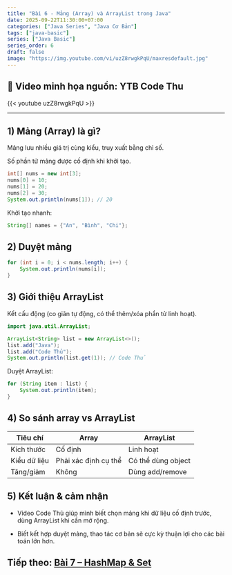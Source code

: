 ```yaml
---
title: "Bài 6 - Mảng (Array) và ArrayList trong Java"
date: 2025-09-22T11:30:00+07:00
categories: ["Java Series", "Java Cơ Bản"]
tags: ["java-basic"]
series: ["Java Basic"]
series_order: 6
draft: false
image: "https://img.youtube.com/vi/uzZ8rwgkPqU/maxresdefault.jpg"
---
```


## 🎥 Video minh họa nguồn: YTB Code Thu
{{< youtube uzZ8rwgkPqU >}}

---

## 1) Mảng (Array) là gì?
Mảng lưu nhiều giá trị cùng kiểu, truy xuất bằng chỉ số.

Số phần tử mảng được cố định khi khởi tạo.

```java
int[] nums = new int[3];
nums[0] = 10;
nums[1] = 20;
nums[2] = 30;
System.out.println(nums[1]); // 20
```

Khởi tạo nhanh:

```java
String[] names = {"An", "Bình", "Chi"};
```

## 2) Duyệt mảng
```java
for (int i = 0; i < nums.length; i++) {
    System.out.println(nums[i]);
}
```

## 3) Giới thiệu ArrayList
Kết cấu động (co giãn tự động, có thể thêm/xóa phần tử linh hoạt).

```java
import java.util.ArrayList;

ArrayList<String> list = new ArrayList<>();
list.add("Java");
list.add("Code Thủ");
System.out.println(list.get(1)); // Code Thủ
```

Duyệt ArrayList:

```java
for (String item : list) {
    System.out.println(item);
}
```

## 4) So sánh array vs ArrayList

| Tiêu chí | Array | ArrayList |
|----------|--------|------------|
| Kích thước | Cố định | Linh hoạt |
| Kiểu dữ liệu | Phải xác định cụ thể | Có thể dùng object |
| Tăng/giảm | Không | Dùng add/remove |

## 5) Kết luận & cảm nhận
- Video Code Thủ giúp mình biết chọn mảng khi dữ liệu cố định trước, dùng ArrayList khi cần mở rộng.

- Biết kết hợp duyệt mảng, thao tác cơ bản sẽ cực kỳ thuận lợi cho các bài toán lớn hơn.

## Tiếp theo: [Bài 7 – HashMap & Set](/Myblog/p/java_bai7_mapset/)